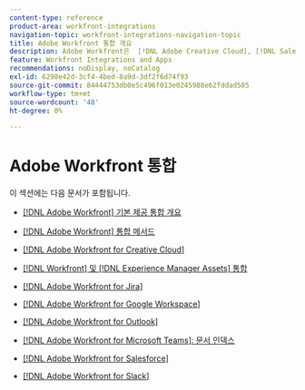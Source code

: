 ```yaml
---
content-type: reference
product-area: workfront-integrations
navigation-topic: workfront-integrations-navigation-topic
title: Adobe Workfront 통합 개요
description: Adobe Workfront은  [!DNL Adobe Creative Cloud], [!DNL Salesforce], Jira 및 Slack과 같은 다른 일반적인 응용 프로그램과의 통합을 제공합니다. 이 문서는 현재 제공되는 모든 통합에 대한 설명서에 연결되어 있습니다.
feature: Workfront Integrations and Apps
recommendations: noDisplay, noCatalog
exl-id: 6298e42d-3cf4-4bed-8a9d-3df2f6d74f93
source-git-commit: 84444753db0e5c496f013e0245988e62fddad585
workflow-type: tm+mt
source-wordcount: '48'
ht-degree: 0%

---
```


# Adobe Workfront 통합

이 섹션에는 다음 문서가 포함됩니다.

* [[!DNL Adobe Workfront] 기본 제공 통합 개요](../workfront-integrations-and-apps/built-in-integrations-non-admin.md)
* [[!DNL Adobe Workfront] 통합 메서드](../workfront-integrations-and-apps/built-in-vs-api-vs-fusion.md)
* [[!DNL Adobe Workfront for Creative Cloud]](../workfront-integrations-and-apps/adobe-workfront-for-creative-cloud/wf-adobe-cc.md)
* [[!DNL Workfront] 및 [!DNL Experience Manager Assets] 통합](../documents/workfront-and-experience-manager-integrations/wf-experience-manager-integrations.md)

* [[!DNL Adobe Workfront for Jira]](../workfront-integrations-and-apps/use-workfront-with-jira/workfront-for-jira.md)
* [[!DNL Adobe Workfront for Google Workspace]](../workfront-integrations-and-apps/workfront-for-g-suite/workfront-for-gsuite.md)
* [[!DNL Adobe Workfront for Outlook]](../workfront-integrations-and-apps/using-workfront-with-outlook/workfront-for-outlook.md)
* [[!DNL Adobe Workfront for Microsoft Teams]: 문서 인덱스](../workfront-integrations-and-apps/using-workfront-with-microsoft-teams/use-workfront-with-ms-teams.md)
* [[!DNL Adobe Workfront for Salesforce]](../workfront-integrations-and-apps/using-workfront-with-salesforce/workfront-for-salesforce.md)
* [[!DNL Adobe Workfront for Slack]](../workfront-integrations-and-apps/using-workfront-with-slack/use-workfront-for-slack.md)
